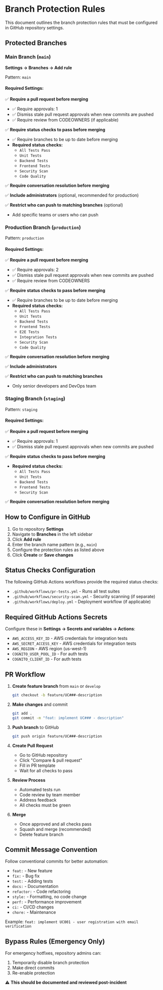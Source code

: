 # Branch Protection Rules

This document outlines the branch protection rules that must be configured in GitHub repository settings.

## Protected Branches

### Main Branch (`main`)

**Settings → Branches → Add rule**

Pattern: `main`

#### Required Settings:

✅ **Require a pull request before merging**
- ✅ Require approvals: 1
- ✅ Dismiss stale pull request approvals when new commits are pushed
- ✅ Require review from CODEOWNERS (if applicable)

✅ **Require status checks to pass before merging**
- ✅ Require branches to be up to date before merging
- **Required status checks:**
  - `All Tests Pass`
  - `Unit Tests`
  - `Backend Tests`
  - `Frontend Tests`
  - `Security Scan`
  - `Code Quality`

✅ **Require conversation resolution before merging**

✅ **Include administrators** (optional, recommended for production)

✅ **Restrict who can push to matching branches** (optional)
- Add specific teams or users who can push

### Production Branch (`production`)

Pattern: `production`

#### Required Settings:

✅ **Require a pull request before merging**
- ✅ Require approvals: 2
- ✅ Dismiss stale pull request approvals when new commits are pushed
- ✅ Require review from CODEOWNERS

✅ **Require status checks to pass before merging**
- ✅ Require branches to be up to date before merging
- **Required status checks:**
  - `All Tests Pass`
  - `Unit Tests`
  - `Backend Tests`
  - `Frontend Tests`
  - `E2E Tests`
  - `Integration Tests`
  - `Security Scan`
  - `Code Quality`

✅ **Require conversation resolution before merging**

✅ **Include administrators**

✅ **Restrict who can push to matching branches**
- Only senior developers and DevOps team

### Staging Branch (`staging`)

Pattern: `staging`

#### Required Settings:

✅ **Require a pull request before merging**
- ✅ Require approvals: 1
- ✅ Dismiss stale pull request approvals when new commits are pushed

✅ **Require status checks to pass before merging**
- **Required status checks:**
  - `All Tests Pass`
  - `Unit Tests`
  - `Backend Tests`
  - `Frontend Tests`
  - `Security Scan`

✅ **Require conversation resolution before merging**

## How to Configure in GitHub

1. Go to repository **Settings**
2. Navigate to **Branches** in the left sidebar
3. Click **Add rule**
4. Enter the branch name pattern (e.g., `main`)
5. Configure the protection rules as listed above
6. Click **Create** or **Save changes**

## Status Checks Configuration

The following GitHub Actions workflows provide the required status checks:

- `.github/workflows/pr-tests.yml` - Runs all test suites
- `.github/workflows/security-scan.yml` - Security scanning (if separate)
- `.github/workflows/deploy.yml` - Deployment workflow (if applicable)

## Required GitHub Actions Secrets

Configure these in **Settings → Secrets and variables → Actions**:

- `AWS_ACCESS_KEY_ID` - AWS credentials for integration tests
- `AWS_SECRET_ACCESS_KEY` - AWS credentials for integration tests
- `AWS_REGION` - AWS region (us-west-1)
- `COGNITO_USER_POOL_ID` - For auth tests
- `COGNITO_CLIENT_ID` - For auth tests

## PR Workflow

1. **Create feature branch** from `main` or `develop`
   ```bash
   git checkout -b feature/UC###-description
   ```

2. **Make changes** and commit
   ```bash
   git add .
   git commit -m "feat: implement UC### - description"
   ```

3. **Push branch** to GitHub
   ```bash
   git push origin feature/UC###-description
   ```

4. **Create Pull Request**
   - Go to GitHub repository
   - Click "Compare & pull request"
   - Fill in PR template
   - Wait for all checks to pass

5. **Review Process**
   - Automated tests run
   - Code review by team member
   - Address feedback
   - All checks must be green

6. **Merge**
   - Once approved and all checks pass
   - Squash and merge (recommended)
   - Delete feature branch

## Commit Message Convention

Follow conventional commits for better automation:

- `feat:` - New feature
- `fix:` - Bug fix
- `test:` - Adding tests
- `docs:` - Documentation
- `refactor:` - Code refactoring
- `style:` - Formatting, no code change
- `perf:` - Performance improvement
- `ci:` - CI/CD changes
- `chore:` - Maintenance

Example: `feat: implement UC001 - user registration with email verification`

## Bypass Rules (Emergency Only)

For emergency hotfixes, repository admins can:
1. Temporarily disable branch protection
2. Make direct commits
3. Re-enable protection

⚠️ **This should be documented and reviewed post-incident**